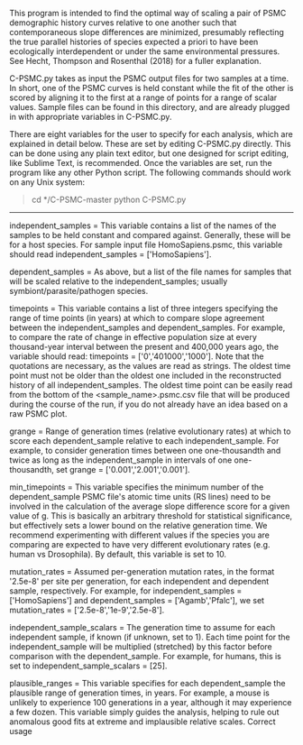 This program is intended to find the optimal way of scaling a pair of PSMC demographic history curves relative to one another such that contemporaneous slope differences are minimized, presumably reflecting the true parallel histories of species expected a priori to have been ecologically interdependent or under the same environmental pressures. See Hecht, Thompson and Rosenthal (2018) for a fuller explanation.

C-PSMC.py takes as input the PSMC output files for two samples at a time. In short, one of the PSMC curves is held constant while the fit of the other is scored by aligning it to the first at a range of points for a range of scalar values. Sample files can be found in this directory, and are already plugged in with appropriate variables in C-PSMC.py. 

There are eight variables for the user to specify for each analysis, which are explained in detail below. These are set by editing C-PSMC.py directly. This can be done using any plain text editor, but one designed for script editing, like Sublime Text, is recommended. Once the variables are set, run the program like any other Python script. The following commands should work on any Unix system:

> cd */C-PSMC-master
> python C-PSMC.py

______________________________________


independent_samples =
This variable contains a list of the names of the samples to be held constant and compared against. Generally, these will be for a host species. For sample input file HomoSapiens.psmc, this variable should read independent_samples = ['HomoSapiens'].


dependent_samples = 
As above, but a list of the file names for samples that will be scaled relative to the independent_samples; usually symbiont/parasite/pathogen species.


timepoints = 
This variable contains a list of three integers specifying the range of time points (in years) at which to compare slope agreement between the independent_samples and dependent_samples. For example, to compare the rate of change in effective population size at every thousand-year interval between the present and 400,000 years ago, the variable should read: timepoints = ['0','401000','1000']. Note that the quotations are necessary, as the values are read as strings. The oldest time point must not be older than the oldest one included in the reconstructed history of all independent_samples. The oldest time point can be easily read from the bottom of the <sample_name>.psmc.csv file that will be produced during the course of the run, if you do not already have an idea based on a raw PSMC plot. 


grange = 
Range of generation times (relative evolutionary rates) at which to score each dependent_sample relative to each independent_sample. For example, to consider generation times between one one-thousandth and twice as long as the independent_sample in intervals of one one-thousandth, set grange = ['0.001','2.001','0.001'].


min_timepoints = 
This variable specifies the minimum number of the dependent_sample PSMC file's atomic time units (RS lines) need to be involved in the calculation of the average slope difference score for a given value of g. This is basically an arbitrary threshold for statistical significance, but effectively sets a lower bound on the relative generation time. We recommend experimenting with different values if the species you are comparing are expected to have very different evolutionary rates (e.g. human vs Drosophila). By default, this variable is set to 10.


mutation_rates = 
Assumed per-generation mutation rates, in the format '2.5e-8' per site per generation, for each independent and dependent sample, respectively. For example, for independent_samples = ['HomoSapiens'] and dependent_samples = ['Agamb','Pfalc'], we set mutation_rates = ['2.5e-8','1e-9','2.5e-8']. 


independent_sample_scalars = 
The generation time to assume for each independent sample, if known (if unknown, set to 1). Each time point for the independent_sample will be multiplied (stretched) by this factor before comparison with the dependent_sample. For example, for humans, this is set to independent_sample_scalars = [25].


plausible_ranges = 
This variable specifies for each dependent_sample the plausible range of generation times, in years. For example, a mouse is unlikely to experience 100 generations in a year, although it may experience a few dozen. This variable simply guides the analysis, helping to rule out anomalous good fits at extreme and implausible relative scales. Correct usage 













